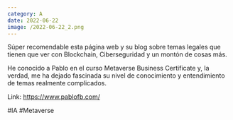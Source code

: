 ```yaml
--- 
category: A 
date: 2022-06-22 
image: /2022-06-22_2.png 
--- 
```


Súper recomendable esta página web y su blog sobre temas legales que tienen que ver con Blockchain, Ciberseguridad y un montón de cosas más. 

He conocido a Pablo en el curso Metaverse Business Certificate y, la verdad, me ha dejado fascinada su nivel de conocimiento y entendimiento de temas realmente complicados. 

Link: https://www.pablofb.com/

#IA #Metaverse